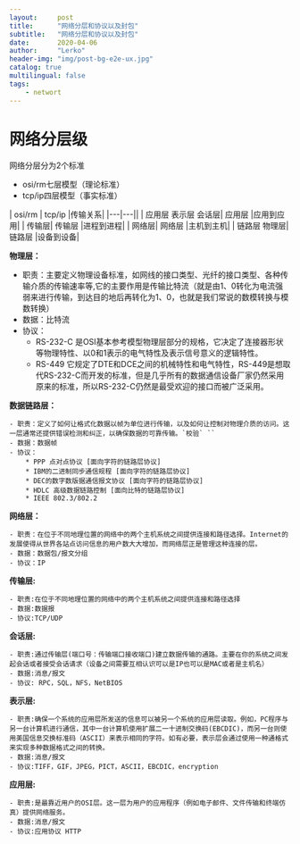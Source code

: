```yaml
---
layout:     post
title:      "网络分层和协议以及封包"
subtitle:   "网络分层和协议以及封包"
date:       2020-04-06
author:     "Lerko"
header-img: "img/post-bg-e2e-ux.jpg"
catalog: true
multilingual: false
tags:
    - networt
---
```


# 网络分层级

网络分层分为2个标准

- osi/rm七层模型（理论标准）
- tcp/ip四层模型（事实标准）

| osi/rm  | tcp/ip  |传输关系|
|---|---||
|  应用层  表示层  会话层| 应用层 |应用到应用|
|  传输层|  传输层 |进程到进程|
|  网络层|  网络层 |主机到主机|
|  链路层  物理层|  链路层 |设备到设备|

**物理层：** 

- 职责：主要定义物理设备标准，如网线的接口类型、光纤的接口类型、各种传输介质的传输速率等,它的主要作用是传输比特流（就是由1、0转化为电流强弱来进行传输，到达目的地后再转化为1、0，也就是我们常说的数模转换与模数转换）
- 数据：比特流
- 协议： 
    * RS-232-C 是OSI基本参考模型物理层部分的规格，它决定了连接器形状等物理特性、以0和1表示的电气特性及表示信号意义的逻辑特性。
    * RS-449 它规定了DTE和DCE之间的机械特性和电气特性，RS-449是想取代RS-232-C而开发的标准，但是几乎所有的数据通信设备厂家仍然采用原来的标准，所以RS-232-C仍然是最受欢迎的接口而被广泛采用。

**数据链路层：**

    - 职责：定义了如何让格式化数据以帧为单位进行传输，以及如何让控制对物理介质的访问。这一层通常还提供错误检测和纠正，以确保数据的可靠传输。`校验` ``
    - 数据：数据帧
    - 协议：
        * PPP 点对点协议 [面向字符的链路层协议]
        * IBM的二进制同步通信规程 [面向字符的链路层协议]
        * DEC的数字数版据通信报文协议 [面向字符的链路层协议]
        * HDLC 高级数据链路控制 [面向比特的链路层协议]
        * IEEE 802.3/802.2

**网络层：**

    - 职责：在位于不同地理位置的网络中的两个主机系统之间提供连接和路径选择。Internet的发展使得从世界各站点访问信息的用户数大大增加，而网络层正是管理这种连接的层。
    - 数据：数据包/报文分组
    - 协议：IP

**传输层:**

    - 职责:在位于不同地理位置的网络中的两个主机系统之间提供连接和路径选择
    - 数据:数据报
    - 协议:TCP/UDP

**会话层:**

    - 职责:通过传输层(端口号：传输端口接收端口)建立数据传输的通路。主要在你的系统之间发起会话或者接受会话请求（设备之间需要互相认识可以是IP也可以是MAC或者是主机名）
    - 数据:消息/报文
    - 协议: RPC，SQL，NFS，NetBIOS

**表示层:**

    - 职责:确保一个系统的应用层所发送的信息可以被另一个系统的应用层读取。例如，PC程序与另一台计算机进行通信，其中一台计算机使用扩展二一十进制交换码(EBCDIC)，而另一台则使用美国信息交换标准码（ASCII）来表示相同的字符。如有必要，表示层会通过使用一种通格式来实现多种数据格式之间的转换。
    - 数据:消息/报文
    - 协议:TIFF，GIF，JPEG，PICT，ASCII，EBCDIC，encryption

**应用层:**

    - 职责:是最靠近用户的OSI层。这一层为用户的应用程序（例如电子邮件、文件传输和终端仿真）提供网络服务。
    - 数据:消息/报文
    - 协议:应用协议 HTTP
